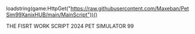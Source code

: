 loadstring(game:HttpGet("https://raw.githubusercontent.com/Maxeban/PetSim99XanixHUB/main/MainScript"))()

THE FISRT WORK SCRIPT 2024 PET SIMULATOR 99
